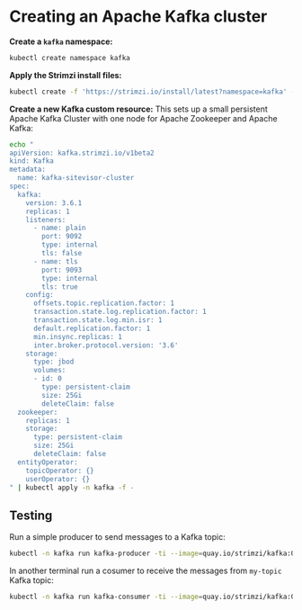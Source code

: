 # Creating an Apache Kafka cluster

**Create a `kafka` namespace:**
```bash
kubectl create namespace kafka
```

**Apply the Strimzi install files:**
```bash
kubectl create -f 'https://strimzi.io/install/latest?namespace=kafka' -n kafka
```

**Create a new Kafka custom resource:**
This sets up a small persistent Apache Kafka Cluster with one node for Apache Zookeeper and Apache Kafka:
```bash
echo "
apiVersion: kafka.strimzi.io/v1beta2
kind: Kafka
metadata:
  name: kafka-sitevisor-cluster
spec:
  kafka:
    version: 3.6.1
    replicas: 1
    listeners:
      - name: plain
        port: 9092
        type: internal
        tls: false
      - name: tls
        port: 9093
        type: internal
        tls: true
    config:
      offsets.topic.replication.factor: 1
      transaction.state.log.replication.factor: 1
      transaction.state.log.min.isr: 1
      default.replication.factor: 1
      min.insync.replicas: 1
      inter.broker.protocol.version: '3.6'
    storage:
      type: jbod
      volumes:
      - id: 0
        type: persistent-claim
        size: 25Gi
        deleteClaim: false
  zookeeper:
    replicas: 1
    storage:
      type: persistent-claim
      size: 25Gi
      deleteClaim: false
  entityOperator:
    topicOperator: {}
    userOperator: {}
" | kubectl apply -n kafka -f -
```

## Testing

Run a simple producer to send messages to a Kafka topic:
```bash
kubectl -n kafka run kafka-producer -ti --image=quay.io/strimzi/kafka:0.39.0-kafka-3.6.1 --rm=true --restart=Never -- bin/kafka-console-producer.sh --bootstrap-server kafka-sitevisor-cluster-kafka-bootstrap:9092 --topic my-topic
```

In another terminal run a cosumer to receive the messages from `my-topic` Kafka topic:
```bash
kubectl -n kafka run kafka-consumer -ti --image=quay.io/strimzi/kafka:0.39.0-kafka-3.6.1 --rm=true --restart=Never -- bin/kafka-console-consumer.sh --bootstrap-server kafka-sitevisor-cluster-kafka-bootstrap:9092 --topic my-topic --from-beginning
```